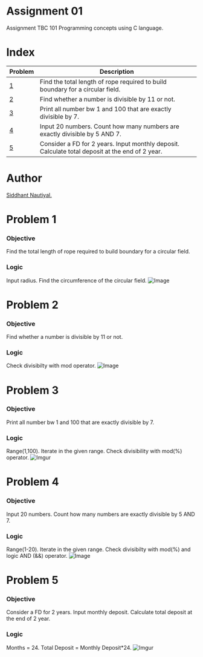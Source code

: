 # Assignment 01
Assignment TBC 101 Programming concepts using C language. 

# Index
| Problem      | Description |
| ----------- | ----------- |
| [1](https://github.com/WatashiwaSid/c-dev/blob/main/Assignment01/1.c)      | Find the total length of rope required to build boundary for a circular field.       |
| [2](https://github.com/WatashiwaSid/c-dev/blob/main/Assignment01/2.c)   | Find whether a number is divisible by 11 or not.        |
| [3](https://github.com/WatashiwaSid/c-dev/blob/main/Assignment01/3.c)   | Print all number bw 1 and 100 that are exactly divisible by 7. |
| [4](https://github.com/WatashiwaSid/c-dev/blob/main/Assignment01/4.c)   | Input 20 numbers. Count how many numbers are exactly divisible by 5 AND 7.   |
| [5](https://github.com/WatashiwaSid/c-dev/blob/main/Assignment01/5.c)   | Consider a FD for 2 years. Input monthly deposit. Calculate total deposit at the end of 2 year.    |

# Author
[Siddhant Nautiyal.](https://linktr.ee/COMICSID)

# Problem 1

### Objective
Find the total length of rope required to build boundary for a circular field.
### Logic
Input radius. Find the circumference of the circular field. 
![Image](https://i.imgur.com/JqUM165.png)

# Problem 2 

### Objective
Find whether a number is divisible by 11 or not.
### Logic
Check divisibilty with mod operator. 
![Image](https://i.imgur.com/Iv2O2oc.png)

# Problem 3

### Objective
Print all number bw 1 and 100 that are exactly divisible by 7.
### Logic
Range(1,100). Iterate in the given range. Check divisibility with mod(%) operator. 
![Imgur](https://i.imgur.com/WGO4ovN.png)

# Problem 4

### Objective
Input 20 numbers. Count how many numbers are exactly divisible by 5 AND 7.
### Logic
Range(1-20). Iterate in the given range. Check divisibilty with mod(%) and logic AND (&&) operator.
![Image](https://i.imgur.com/UzEnRWQ.png)

# Problem 5

### Objective
Consider a FD for 2 years. Input monthly deposit. Calculate total deposit at the end of 2 year.
### Logic
Months = 24. Total Deposit = Monthly Deposit*24. 
![Imgur](https://i.imgur.com/5JJs3Ff.png)
